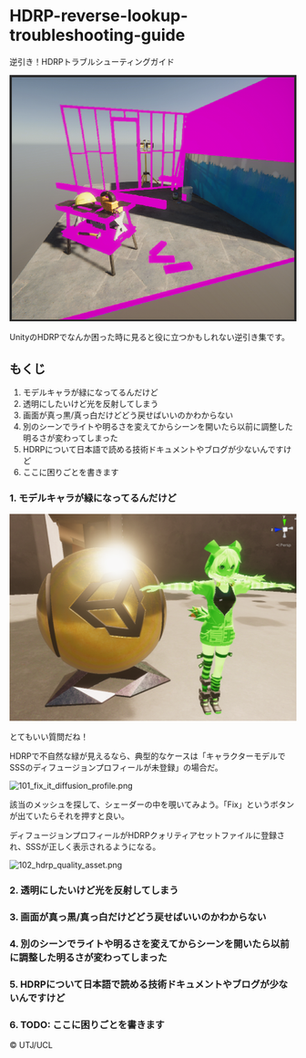 # HDRP-reverse-lookup-troubleshooting-guide
逆引き！HDRPトラブルシューティングガイド

![HDRP image](https://raw.githubusercontent.com/sayachang/HDRP-reverse-lookup-troubleshooting-guide/master/images/HDRP%20image.png "HDRP image")

UnityのHDRPでなんか困った時に見ると役に立つかもしれない逆引き集です。

## もくじ  

1. モデルキャラが緑になってるんだけど
2. 透明にしたいけど光を反射してしまう
3. 画面が真っ黒/真っ白だけどどう戻せばいいのかわからない
4. 別のシーンでライトや明るさを変えてからシーンを開いたら以前に調整した明るさが変わってしまった
5. HDRPについて日本語で読める技術ドキュメントやブログが少ないんですけど
6. ここに困りごとを書きます


### 1. モデルキャラが緑になってるんだけど  

![100_green_mesh.png](https://raw.githubusercontent.com/sayachang/HDRP-reverse-lookup-troubleshooting-guide/master/images/100_green_mesh.png "100_green_mesh.png")

とてもいい質問だね！

HDRPで不自然な緑が見えるなら、典型的なケースは「キャラクターモデルでSSSのディフュージョンプロフィールが未登録」の場合だ。

![101_fix_it_diffusion_profile.png](https://raw.githubusercontent.com/sayachang/HDRP-reverse-lookup-troubleshooting-guide/master/images/101_fix_it_diffusion_profile "101_fix_it_diffusion_profile.png")

該当のメッシュを探して、シェーダーの中を覗いてみよう。「Fix」というボタンが出ていたらそれを押すと良い。

ディフュージョンプロフィールがHDRPクォリティアセットファイルに登録され、SSSが正しく表示されるようになる。

![102_hdrp_quality_asset.png](https://raw.githubusercontent.com/sayachang/HDRP-reverse-lookup-troubleshooting-guide/master/images/102_hdrp_quality_asset "102_hdrp_quality_asset.png")

### 2. 透明にしたいけど光を反射してしまう  

### 3. 画面が真っ黒/真っ白だけどどう戻せばいいのかわからない  

### 4. 別のシーンでライトや明るさを変えてからシーンを開いたら以前に調整した明るさが変わってしまった  

### 5. HDRPについて日本語で読める技術ドキュメントやブログが少ないんですけど  

### 6. TODO: ここに困りごとを書きます  


© UTJ/UCL
